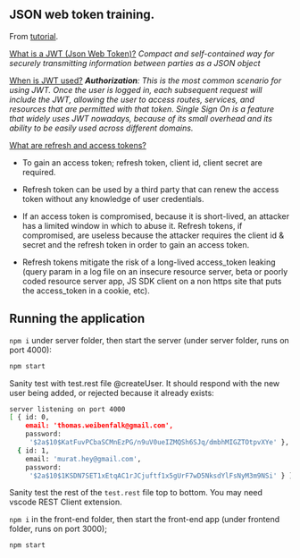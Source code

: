 ## JSON web token training.

From [tutorial](https://www.youtube.com/watch?v=x5gLL8-M9Fo&feature=youtu.be).

[What is a JWT (Json Web Token)?](h"ttps://jwt.io/introduction/) 
*Compact and self-contained way for securely transmitting information between parties as a JSON object*

[When is JWT used?](https://jwt.io/introduction/)
***Authorization**: This is the most common scenario for using JWT. Once the user is logged in, each subsequent request will include the JWT, allowing the user to access routes, services, and resources that are permitted with that token. Single Sign On is a feature that widely uses JWT nowadays, because of its small overhead and its ability to be easily used across different domains.*

[What are refresh and access tokens?](https://stackoverflow.com/questions/3487991/why-does-oauth-v2-have-both-access-and-refresh-tokens)

* To gain an access token; refresh token, client id, client secret are required.

* Refresh token can be used by a third party that can renew the access token without any knowledge of user credentials.

* If an access token is compromised, because it is short-lived, an attacker has a limited window in which to abuse it. Refresh tokens, if compromised, are useless because the attacker requires the client id & secret and the refresh token in order to gain an access token.

* Refresh tokens mitigate the risk of a long-lived access_token leaking (query param in a log file on an insecure resource server, beta or poorly coded resource server app, JS SDK client on a non https site that puts the access_token in a cookie, etc).

## Running the application

`npm i` under server folder, then start the server (under server folder, runs on port 4000):
```bash
npm start
```

Sanity test with test.rest file @createUser. It should respond with the new user being added, or rejected because it already exists:
```bash
server listening on port 4000
[ { id: 0,
    email: 'thomas.weibenfalk@gmail.com',
    password:
     '$2a$10$KatFuvPCbaSCMnEzPG/n9uV0ueIZMQSh6SJq/dmbhMIGZTOtpvXYe' },
  { id: 1,
    email: 'murat.hey@gmail.com',
    password:
     '$2a$10$1KSDN7SET1xEtqAC1rJCjuftf1x5gUrF7wD5NksdYlFsNyM3m9NSi' } ]
```

Sanity test the rest of the `test.rest` file top to bottom. You may need vscode REST Client extension.

`npm i` in the front-end folder, then start the front-end  app (under frontend folder, runs on port 3000);
```bash
npm start
```